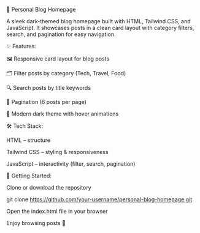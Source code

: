 🌙 Personal Blog Homepage

A sleek dark-themed blog homepage built with HTML, Tailwind CSS, and JavaScript.
It showcases posts in a clean card layout with category filters, search, and pagination for easy navigation.

✨ Features:

🖼️ Responsive card layout for blog posts

🗂️ Filter posts by category (Tech, Travel, Food)

🔍 Search posts by title keywords

📄 Pagination (6 posts per page)

🎨 Modern dark theme with hover animations

🛠️ Tech Stack:

HTML – structure

Tailwind CSS – styling & responsiveness

JavaScript – interactivity (filter, search, pagination)

🚀 Getting Started:

Clone or download the repository

git clone https://github.com/your-username/personal-blog-homepage.git


Open the index.html file in your browser

Enjoy browsing posts 🎉
